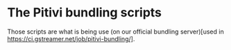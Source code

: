 The Pitivi bundling scripts
======

Those scripts are what is being use (on our official bundling server)[used in https://ci.gstreamer.net/job/pitivi-bundling/].
